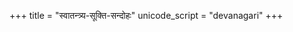 +++
title = "स्वातन्त्र्य-सूक्ति-सन्दोहः"
unicode_script = "devanagari"
+++

<div class="js_include" url="/kAvyam/TIkA/padyam/rAjArAmasuta-shankaraH/svAtantrya-sUkti-sandohaH/"  newLevelForH1="2" includeTitle="false"> </div>  

